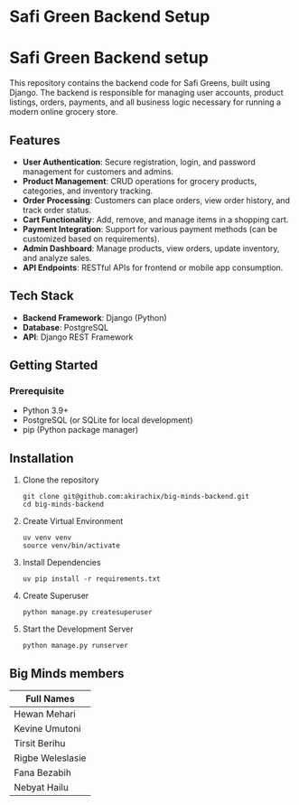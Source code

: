 
# Safi Green Backend Setup

# Safi Green Backend setup
This repository contains the backend code for Safi Greens, built using Django. The backend is responsible for managing user accounts, product listings, orders, payments, and all business logic necessary for running a modern online grocery store.
## Features
- **User Authentication**: Secure registration, login, and password management for customers and admins.
- **Product Management**: CRUD operations for grocery products, categories, and inventory tracking.
- **Order Processing**: Customers can place orders, view order history, and track order status.
- **Cart Functionality**: Add, remove, and manage items in a shopping cart.
- **Payment Integration**: Support for various payment methods (can be customized based on requirements).
- **Admin Dashboard**: Manage products, view orders, update inventory, and analyze sales.
- **API Endpoints**: RESTful APIs for frontend or mobile app consumption.


## Tech Stack
- **Backend Framework**: Django (Python)
- **Database**: PostgreSQL
- **API**: Django REST Framework
## Getting Started
### Prerequisite
- Python 3.9+
- PostgreSQL (or SQLite for local development)
- pip (Python package manager)
## Installation
1. Clone the repository
   ```
   git clone git@github.com:akirachix/big-minds-backend.git
   cd big-minds-backend
   ```
2. Create Virtual Environment
   ```
   uv venv venv
   source venv/bin/activate
   ```
3. Install Dependencies
   ```
   uv pip install -r requirements.txt
   ```
4. Create Superuser
   ```
   python manage.py createsuperuser
   ```
5. Start the Development Server
   ```
   python manage.py runserver
   ```
## Big Minds members 
| Full Names               | 
|--------------------|
| Hewan Mehari       |
| Kevine Umutoni     |
| Tirsit Berihu      | 
| Rigbe Weleslasie   |
| Fana Bezabih       |
| Nebyat Hailu       |

